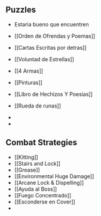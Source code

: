 
## Puzzles


- Estaria bueno que encuentren 

- [[Orden de Ofrendas y Poemas]]
- [[Cartas Escritas por detras]]
- [[Voluntad de Estrellas]]
- [[4 Armas]]
- [[Pinturas]]
- [[Libro de Hechizos Y Poesias]]
- [[Rueda de runas]]
- 
- 

## Combat Strategies

- [[Kitting]]
- [[Stairs and Lock]]
- [[Grease]]
- [[Environmental Huge Damage]]
- [[Arcane Lock & Dispelling]]
- [[Ayuda al Boss]]
- [[Fuego Concentrado]]
- [[Esconderse en Cover]]
- 
